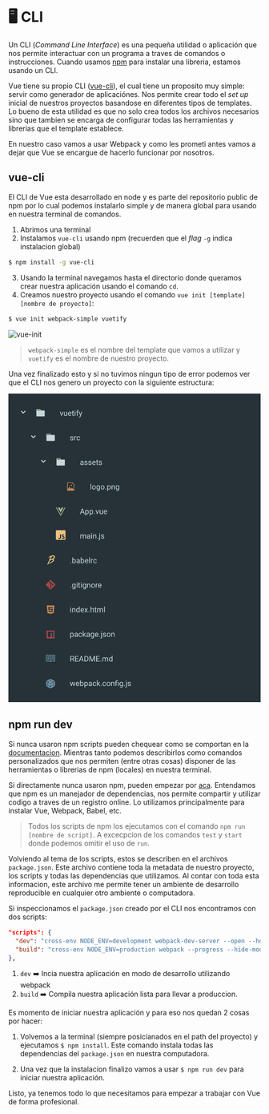 # 🖥 CLI

Un CLI (*Command Line Interface*) es una pequeña utilidad o aplicación que nos permite interactuar con un programa a traves de comandos o instrucciones. Cuando usamos [npm]() para instalar una libreria, estamos usando un CLI.

Vue tiene su propio CLI ([vue-cli](https://github.com/vuejs/vue-cli)), el cual tiene un proposito muy simple: servir como generador de aplicaciónes. Nos permite crear todo el *set up* inicial de nuestros proyectos basandose en diferentes tipos de templates. Lo bueno de esta utilidad es que no solo crea todos los archivos necesarios sino que tambien se encarga de configurar todas las herramientas y librerias que el template establece.

En nuestro caso vamos a usar Webpack y como les prometi antes vamos a dejar que Vue se encargue de hacerlo funcionar por nosotros.

## vue-cli
El CLI de Vue esta desarrollado en node y es parte del repositorio public de npm por lo cual podemos instalarlo simple y de manera global para usando en nuestra terminal de comandos.

1. Abrimos una terminal
2. Instalamos `vue-cli` usando npm (recuerden que el *flag* `-g` indica instalacion global)
```bash
$ npm install -g vue-cli
```
3. Usando la terminal navegamos hasta el directorio donde queramos crear nuestra aplicación usando el comando `cd`.
4. Creamos nuestro proyecto usando el comando `vue init [template] [nombre de proyecto]`:
```bash
$ vue init webpack-simple vuetify
```

![vue-init](../img/cli.gif)

> `webpack-simple` es el nombre del template que vamos a utilizar y `vuetify` es el nombre de nuestro proyecto.

Una vez finalizado esto y si no tuvimos ningun tipo de error podemos ver que el CLI nos genero un proyecto con la siguiente estructura:

![project](../img/project.png)

## npm run dev

Si nunca usaron npm scripts pueden chequear como se comportan en la [documentacion](https://docs.npmjs.com/misc/scripts). Mientras tanto podemos describirlos como comandos personalizados que nos permiten (entre otras cosas) disponer de las herramientas o librerias de npm (locales) en nuestra terminal.

Si directamente nunca usaron npm, pueden empezar por [aca](https://docs.npmjs.com/getting-started/what-is-npm). Entendamos que npm es un manejador de dependencias, nos permite compartir y utilizar codigo a traves de un registro online. Lo utilizamos principalmente para instalar Vue, Webpack, Babel, etc.

> Todos los scripts de npm los ejecutamos con el comando `npm run [nombre de script]`. A excecpcion de los comandos `test` y `start` donde podemos omitir el uso de `run`.

Volviendo al tema de los scripts, estos se describen en el archivos `package.json`. Este archivo contiene toda la metadata de nuestro proyecto, los scripts y todas las dependencias que utilizamos. Al contar con toda esta informacion, este archivo me permite tener un ambiente de desarrollo reproducible en cualquier otro ambiente o computadora.

Si inspeccionamos el `package.json` creado por el CLI nos encontramos con dos scripts:

```json
"scripts": {
  "dev": "cross-env NODE_ENV=development webpack-dev-server --open --hot",
  "build": "cross-env NODE_ENV=production webpack --progress --hide-modules"
},
```

1. `dev` ➡️ Incia nuestra aplicación en modo de desarrollo utilizando webpack
2. `build` ➡️ Compila nuestra aplicación lista para llevar a produccion.

Es momento de iniciar nuestra aplicación y para eso nos quedan 2 cosas por hacer:

1. Volvemos a la terminal (siempre posicianados en el path del proyecto) y ejecutamos `$ npm install`. Este comando instala todas las dependencias del `package.json` en nuestra computadora.

2. Una vez que la instalacion finalizo vamos a usar `$ npm run dev` para iniciar nuestra aplicación.


Listo, ya tenemos todo lo que necesitamos para empezar a trabajar con Vue de forma profesional.

